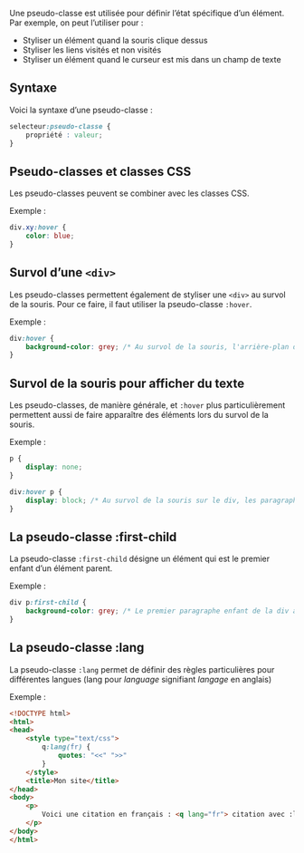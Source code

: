 Une pseudo-classe est utilisée pour définir l’état spécifique d’un élément. Par exemple, on peut l’utiliser pour :

- Styliser un élément quand la souris clique dessus
- Styliser les liens visités et non visités
- Styliser un élément quand le curseur est mis dans un champ de texte

## Syntaxe

Voici la syntaxe d’une pseudo-classe :

```css
selecteur:pseudo-classe {
    propriété : valeur;
}
```

## Pseudo-classes et classes CSS

Les pseudo-classes peuvent se combiner avec les classes CSS.

Exemple :

```css
div.xy:hover {
    color: blue;
}
```

## Survol d’une ```<div>```

Les pseudo-classes permettent également de styliser une ```<div>``` au survol de la souris. Pour ce faire, il faut utiliser la pseudo-classe ```:hover```.

Exemple :

```css
div:hover {
    background-color: grey; /* Au survol de la souris, l'arrière-plan de la div est de couleur grise */
}
```

## Survol de la souris pour afficher du texte

Les pseudo-classes, de manière générale, et ```:hover``` plus particulièrement permettent aussi de faire apparaître des éléments lors du survol de la souris. 

Exemple :

```css
p {
    display: none;
}

div:hover p {
    display: block; /* Au survol de la souris sur le div, les paragraphes s'affichent */
}
```

## La pseudo-classe :first-child

La pseudo-classe ```:first-child``` désigne un élément qui est le premier enfant d’un élément parent.

Exemple :

```css
div p:first-child {
    background-color: grey; /* Le premier paragraphe enfant de la div a l'arrière-plan gris */
}
```

## La pseudo-classe :lang

La pseudo-classe ```:lang``` permet de définir des règles particulières pour différentes langues (lang pour *language* signifiant *langage* en anglais) 

Exemple :

```html
<!DOCTYPE html>
<html>
<head>
    <style type="text/css">
        q:lang(fr) {
            quotes: "<<" ">>"
        }
    </style>
    <title>Mon site</title>
</head>
<body>
    <p>
        Voici une citation en français : <q lang="fr"> citation avec :lang </q>
    </p>
</body>
</html>
```